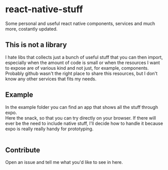 # react-native-stuff 
Some personal and useful react native components, services and much more, costantly updated.
## This is not a library
I hate libs that collects just a bunch of useful stuff that you can then import, especially when the amount of code is small or when the resources I want to expose are of various kind and not just, for example, components.
<br>
Probably github wasn't the right place to share this resources, but I don't know any other services that fits my needs.
## Example
In the example folder you can find an app that shows all the stuff through expo.<br>
Here the snack, so that you can try directly on your browser.
If there will ever be the need to include native stuff, I'll decide how to handle it because expo is really really handy for prototyping.
<br><br>
## Contribute
Open an issue and tell me what you'd like to see in here.
